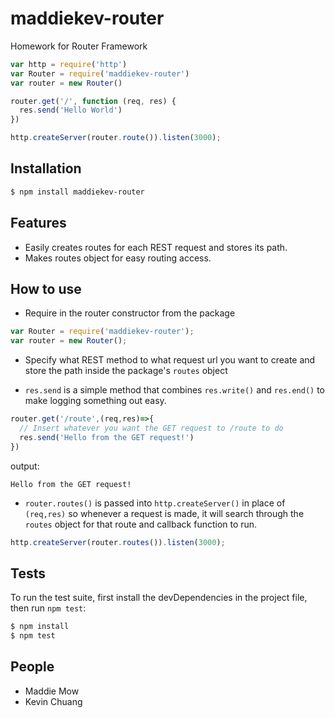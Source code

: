 # maddiekev-router
Homework for Router Framework

```js
var http = require('http')
var Router = require('maddiekev-router')
var router = new Router()

router.get('/', function (req, res) {
  res.send('Hello World')
})

http.createServer(router.route()).listen(3000);

```

## Installation

```bash
$ npm install maddiekev-router
```

## Features

  * Easily creates routes for each REST request and stores its path.
  * Makes routes object for easy routing access.

## How to use

  * Require in the router constructor from the package

```js
var Router = require('maddiekev-router');
var router = new Router();
```

  * Specify what REST method to what request url you want to create and store the path inside the package's `routes` object

  * `res.send` is a simple method that combines `res.write()` and `res.end()` to make logging something out easy.

```js
router.get('/route',(req,res)=>{
  // Insert whatever you want the GET request to /route to do
  res.send('Hello from the GET request!')
})
```
output:

```console
Hello from the GET request!
```

  * `router.routes()` is passed into `http.createServer()` in place of `(req,res)` so whenever a request is made, it will search through the `routes` object for that route and callback function to run.

```js
http.createServer(router.routes()).listen(3000);
```

## Tests

  To run the test suite, first install the devDependencies in the project file, then run `npm test`:

```bash
$ npm install
$ npm test
```

## People
  * Maddie Mow
  * Kevin Chuang
